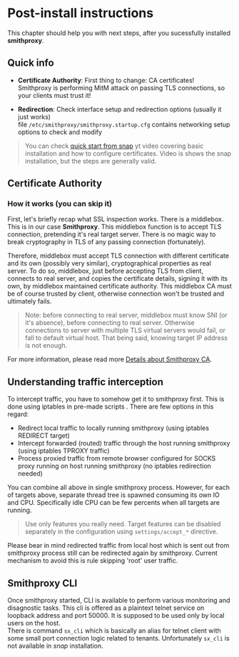 
# Post-install instructions

This chapter should help you with next steps, after you sucessfully installed **smithproxy**.

## Quick info

- **Certificate Authority**: First thing to change: CA certificates!  
  Smithproxy is performing MitM attack on passing TLS connections, so your clients must trust it!
  
- **Redirection**: Check interface setup and redirection options (usually it just works)  
  file `/etc/smithproxy/smithproxy.startup.cfg` contains networking setup options to check and modify
  
> You can check [quick start from snap](https://www.youtube.com/watch?v=_uhKHmmKFL8) yt video covering basic installation and how to configure certificates. Video is shows the snap installation, but the steps are generally valid.


## Certificate Authority

### How it works (you can skip it)

First, let's briefly recap what SSL inspection works. There is a middlebox. This is in our case **Smithproxy**. This middlebox function is to accept TLS connection, pretending it's real target server. There is no magic way to break cryptography in TLS of any passing connection (fortunately).

Therefore, middlebox must accept TLS connection with different certificate and its own (possibly very similar), cryptographical properties as real server. To do so, middlebox, just before accepting TLS from client, connects to real server, and copies the certificate details, signing it with its own, by middlebox maintained certificate authority. This middlebox CA must be of course trusted by client, otherwise connection won't be trusted and ultimately fails.

> Note: before connecting to real server, middlebox must know SNI (or it's absence), before connecting to real server. Otherwise connections to server with multiple TLS virtual servers would fail, or fall to default virtual host. That being said, knowing target IP address is not enough.

For more information, please read more [Details about Smithproxy CA](../ca-ops).


## Understanding traffic interception

To intercept traffic, you have to somehow get it to smithproxy first. This is done using iptables in pre-made scripts
. There are few options in this regard: 

* Redirect local traffic to locally running smithproxy (using iptables REDIRECT target)
* Intercept forwarded (routed) traffic through the host running smithproxy (using iptables TPROXY traffic)
* Process proxied traffic from remote browser configured for SOCKS proxy running on host running smithproxy (no
 iptables redirection needed)

You can combine all above in single smithproxy process. However, for each of targets above, separate thread tree is
 spawned consuming its own IO and CPU. Specifically idle CPU can be few percents when all targets are running.  
 
 > Use only features you really need. Target features can be disabled separately in the configuration using
> `settings/accept_*` directive.

Please bear in mind redirected traffic from local host which is sent out from smithproxy process still can be redirected
 again by smithproxy. Current mechanism to avoid this is rule skipping 'root' user traffic.
 
## Smithproxy CLI
Once smithproxy started, CLI is available to perform various monitoring and disagnostic tasks. This cli is offered
as a plaintext telnet service on loopback address and port 50000. It is supposed to be used only by local users on the host.   
There is command `sx_cli` which is basically an alias for telnet client with some small port connection logic related
 to tenants. Unfortunately `sx_cli` is not available in *snap* installation.  
